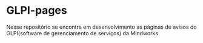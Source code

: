 # GLPI-pages
Nesse repositório se encontra em desenvolvimento as páginas de avisos do GLPI(software de gerenciamento de serviços) da Mindworks
